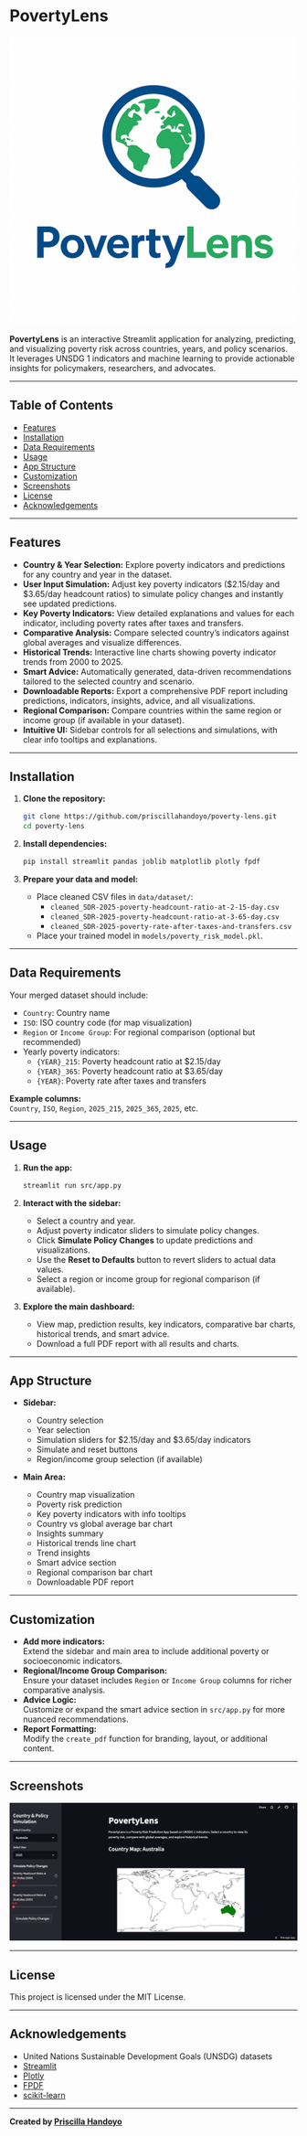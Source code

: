 # PovertyLens

![PovertyLens Logo](readme_data/logo.png)

**PovertyLens** is an interactive Streamlit application for analyzing, predicting, and visualizing poverty risk across countries, years, and policy scenarios.  
It leverages UNSDG 1 indicators and machine learning to provide actionable insights for policymakers, researchers, and advocates.

---

## Table of Contents

- [Features](#features)
- [Installation](#installation)
- [Data Requirements](#data-requirements)
- [Usage](#usage)
- [App Structure](#app-structure)
- [Customization](#customization)
- [Screenshots](#screenshots)
- [License](#license)
- [Acknowledgements](#acknowledgements)

---

## Features

- **Country & Year Selection:** Explore poverty indicators and predictions for any country and year in the dataset.
- **User Input Simulation:** Adjust key poverty indicators ($2.15/day and $3.65/day headcount ratios) to simulate policy changes and instantly see updated predictions.
- **Key Poverty Indicators:** View detailed explanations and values for each indicator, including poverty rates after taxes and transfers.
- **Comparative Analysis:** Compare selected country’s indicators against global averages and visualize differences.
- **Historical Trends:** Interactive line charts showing poverty indicator trends from 2000 to 2025.
- **Smart Advice:** Automatically generated, data-driven recommendations tailored to the selected country and scenario.
- **Downloadable Reports:** Export a comprehensive PDF report including predictions, indicators, insights, advice, and all visualizations.
- **Regional Comparison:** Compare countries within the same region or income group (if available in your dataset).
- **Intuitive UI:** Sidebar controls for all selections and simulations, with clear info tooltips and explanations.

---

## Installation

1. **Clone the repository:**
    ```sh
    git clone https://github.com/priscillahandoyo/poverty-lens.git
    cd poverty-lens
    ```

2. **Install dependencies:**
    ```sh
    pip install streamlit pandas joblib matplotlib plotly fpdf
    ```

3. **Prepare your data and model:**
    - Place cleaned CSV files in `data/dataset/`:
        - `cleaned_SDR-2025-poverty-headcount-ratio-at-2-15-day.csv`
        - `cleaned_SDR-2025-poverty-headcount-ratio-at-3-65-day.csv`
        - `cleaned_SDR-2025-poverty-rate-after-taxes-and-transfers.csv`
    - Place your trained model in `models/poverty_risk_model.pkl`.

---

## Data Requirements

Your merged dataset should include:

- `Country`: Country name
- `ISO`: ISO country code (for map visualization)
- `Region` or `Income Group`: For regional comparison (optional but recommended)
- Yearly poverty indicators:
    - `{YEAR}_215`: Poverty headcount ratio at $2.15/day
    - `{YEAR}_365`: Poverty headcount ratio at $3.65/day
    - `{YEAR}`: Poverty rate after taxes and transfers

**Example columns:**  
`Country`, `ISO`, `Region`, `2025_215`, `2025_365`, `2025`, etc.

---

## Usage

1. **Run the app:**
    ```sh
    streamlit run src/app.py
    ```

2. **Interact with the sidebar:**
    - Select a country and year.
    - Adjust poverty indicator sliders to simulate policy changes.
    - Click **Simulate Policy Changes** to update predictions and visualizations.
    - Use the **Reset to Defaults** button to revert sliders to actual data values.
    - Select a region or income group for regional comparison (if available).

3. **Explore the main dashboard:**
    - View map, prediction results, key indicators, comparative bar charts, historical trends, and smart advice.
    - Download a full PDF report with all results and charts.

---

## App Structure

- **Sidebar:**  
  - Country selection  
  - Year selection  
  - Simulation sliders for $2.15/day and $3.65/day indicators  
  - Simulate and reset buttons  
  - Region/income group selection (if available)

- **Main Area:**  
  - Country map visualization  
  - Poverty risk prediction  
  - Key poverty indicators with info tooltips  
  - Country vs global average bar chart  
  - Insights summary  
  - Historical trends line chart  
  - Trend insights  
  - Smart advice section  
  - Regional comparison bar chart  
  - Downloadable PDF report

---

## Customization

- **Add more indicators:**  
  Extend the sidebar and main area to include additional poverty or socioeconomic indicators.
- **Regional/Income Group Comparison:**  
  Ensure your dataset includes `Region` or `Income Group` columns for richer comparative analysis.
- **Advice Logic:**  
  Customize or expand the smart advice section in `src/app.py` for more nuanced recommendations.
- **Report Formatting:**  
  Modify the `create_pdf` function for branding, layout, or additional content.

---

## Screenshots

![App Screenshot](readme_data/app.png)

---

## License

This project is licensed under the MIT License.

---

## Acknowledgements

- United Nations Sustainable Development Goals (UNSDG) datasets
- [Streamlit](https://streamlit.io/)
- [Plotly](https://plotly.com/python/)
- [FPDF](https://pyfpdf.github.io/)
- [scikit-learn](https://scikit-learn.org/)

---

**Created by [Priscilla Handoyo](https://github.com/priscillahandoyo)**